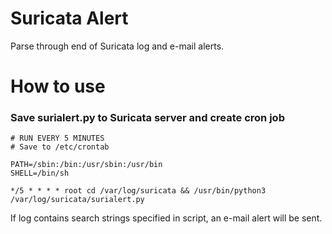# Suricata Alert
Parse through end of Suricata log and e-mail alerts.

# How to use

### Save surialert.py to Suricata server and create cron job

```
# RUN EVERY 5 MINUTES
# Save to /etc/crontab

PATH=/sbin:/bin:/usr/sbin:/usr/bin
SHELL=/bin/sh

*/5 * * * * root cd /var/log/suricata && /usr/bin/python3 /var/log/suricata/surialert.py
```

If log contains search strings specified in script, an e-mail alert will be sent.
